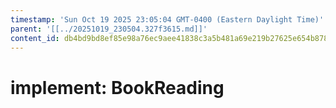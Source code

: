 ```yaml
---
timestamp: 'Sun Oct 19 2025 23:05:04 GMT-0400 (Eastern Daylight Time)'
parent: '[[../20251019_230504.327f3615.md]]'
content_id: db4bd9bd8ef85e98a76ec9aee41838c3a5b481a69e219b27625e654b8780bad7
---
```


# implement: BookReading
